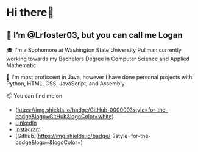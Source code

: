 <!---
Lrfoster03/Lrfoster03 is a ✨ special ✨ repository because its `README.md` (this file) appears on your GitHub profile.
You can click the Preview link to take a look at your changes.
--->

# Hi there👋

## 🚀 I’m @Lrfoster03, but you can call me Logan



🎓 I'm a Sophomore at Washington State University Pullman currently working towards my Bachelors Degree in Computer Science and Applied Mathematic

🌱 I'm most proficcent in Java, however I have done personal projects with Python, HTML, CSS, JavaScript, and Assembly

📫 You can find me on 
  - (https://img.shields.io/badge/GitHub-000000?style=for-the-badge&logo=GitHub&logoColor=white)
  - [LinkedIn](https://img.shields.io/badge/GitHub-000000?style=for-the-badge&logo=GitHub&logoColor=white)
  - [Instagram](https://img.shields.io/badge/GitHub-000000?style=for-the-badge&logo=GitHub&logoColor=white)
  - [Github](https://img.shields.io/badge/<Badge Text>-<Background Color>?style=for-the-badge&logo=<Icon Name>&logoColor=<Logo Color>)
